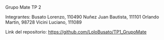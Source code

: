 Grupo Mate TP 2

Integrantes:
    Busato Lorenzo, 110490
    Nuñez Juan Bautista, 111101
    Orlando Martin, 98728
    Vicini Luciano, 111089

Link del repositorio:
    https://github.com/LoloBusato/TP1_GrupoMate